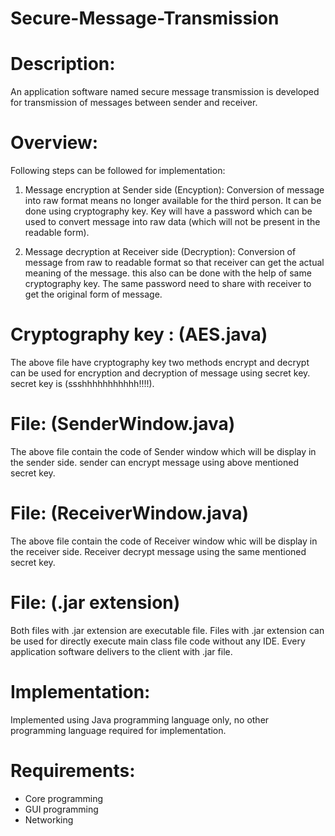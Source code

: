 # Secure-Message-Transmission

# Description:
An application software named secure message transmission is developed for transmission of messages between sender and receiver.

# Overview:
Following steps can be followed for implementation:

1. Message encryption at Sender side (Encyption): Conversion of message into raw format means no longer available for the third person. It can be done using cryptography key. Key will have a password which can be used to convert message into raw data (which will not be present in the readable form).

2. Message decryption at Receiver side (Decryption): Conversion of message from raw to readable format so that receiver can get the actual meaning of the message. this also can be done with the help of same cryptography key. The same password need to share with receiver to get the original form of message.

# Cryptography key : (AES.java)
The above file have cryptography key two methods encrypt and decrypt can be used for encryption and decryption of message using secret key.
secret key is (ssshhhhhhhhhhh!!!!).

# File: (SenderWindow.java)
The above file contain the code of Sender window which will be display in the sender side. sender can encrypt message using above mentioned secret key.

# File: (ReceiverWindow.java)
The above file contain the code of Receiver window whic will be display in the receiver side. Receiver decrypt message using the same 
mentioned secret key.

# File: (.jar extension)
Both files with .jar extension are executable file.
Files with .jar extension can be used for directly execute main class file code without any IDE.
Every application software delivers to the client with .jar file.

# Implementation:
Implemented using Java programming language only, no other programming language required for implementation.

# Requirements:
- Core programming 
- GUI programming 
- Networking





